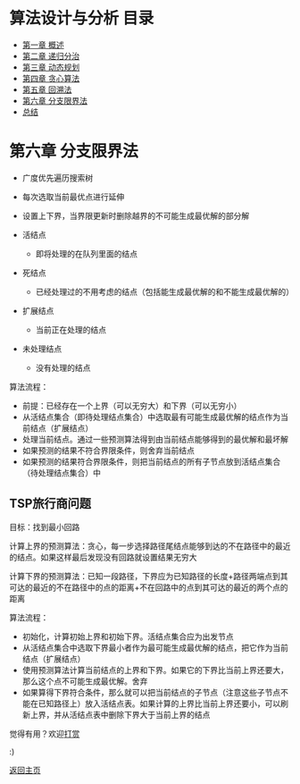 # 算法设计与分析 目录

- [第一章 概述](Chapter1.md)
- [第二章 递归分治](Chapter2.md)
- [第三章 动态规划](Chapter3.md)
- [第四章 贪心算法](Chapter4.md)
- [第五章 回溯法](Chapter5.md)
- [第六章 分支限界法](Chapter6.md)
- [总结](Summary.md)

# 第六章 分支限界法

- 广度优先遍历搜索树
- 每次选取当前最优点进行延伸
- 设置上下界，当界限更新时删除越界的不可能生成最优解的部分解

- 活结点
	- 即将处理的在队列里面的结点
- 死结点
	- 已经处理过的不用考虑的结点（包括能生成最优解的和不能生成最优解的）
- 扩展结点
	- 当前正在处理的结点
- 未处理结点
	- 没有处理的结点

算法流程：
- 前提：已经存在一个上界（可以无穷大）和下界（可以无穷小）
- 从活结点集合（即待处理结点集合）中选取最有可能生成最优解的结点作为当前结点（扩展结点）
- 处理当前结点。通过一些预测算法得到由当前结点能够得到的最优解和最坏解
- 如果预测的结果不符合界限条件，则舍弃当前结点
- 如果预测的结果符合界限条件，则把当前结点的所有子节点放到活结点集合（待处理结点集合）中

## TSP旅行商问题

目标：找到最小回路

计算上界的预测算法：贪心，每一步选择路径尾结点能够到达的不在路径中的最近的结点。如果这样最后发现没有回路就设置结果无穷大

计算下界的预测算法：已知一段路径，下界应为已知路径的长度+路径两端点到其可达的最近的不在路径中的点的距离+不在回路中的点到其可达的最近的两个点的距离

算法流程：
- 初始化，计算初始上界和初始下界。活结点集合应为出发节点
- 从活结点集合中选取下界最小者作为最可能生成最优解的结点，把它作为当前结点（扩展结点）
- 使用预测算法计算当前结点的上界和下界。如果它的下界比当前上界还要大，那么这个点不可能生成最优解。舍弃
- 如果算得下界符合条件，那么就可以把当前结点的子节点（注意这些子节点不能在已知路径上）放入活结点表。如果计算的上界比当前上界还要小，可以刷新上界，并从活结点表中删除下界大于当前上界的结点

觉得有用？欢迎[打赏](../../../donate.md)

:)

[返回主页](../../../index.md)
